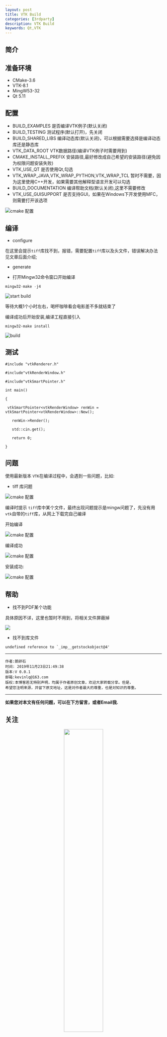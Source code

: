 ```yaml
---
layout: post
title: VTK Build
categories: [3rdparty]
description: VTK Build
keywords: Qt,VTK
---
```


## 简介

## 准备环境

- CMake-3.6
- VTK-8.1
- MingW53-32
- Qt 5.11

## 配置

- BUILD_EXAMPLES  是否编译VTK例子(默认关闭)
- BUILD_TESTING 测试程序(默认打开)，先关闭
- BUILD_SHARED_LIBS 编译动态库(默认关闭)，可以根据需要选择是编译动态库还是静态库
- VTK_DATA_ROOT VTK数据路径(编译VTK例子时需要用到)
- CMAKE_INSTALL_PREFIX 安装路径,最好修改成自己希望的安装路径(避免因为权限问题安装失败)
- VTK_USE_QT 是否使用Qt,勾选
- VTK_WRAP_JAVA,VTK_WRAP_PYTHON,VTK_WRAP_TCL 暂时不需要，因为这里使用C++开发，如果需要其他解释型语言开发可以勾选
- BUILD_DOCUMENTATION 编译帮助文档(默认关闭),这里不需要修改
- VTK_USE_GUISUPPORT 是否支持GUI，如果在Windows下开发使用MFC，则需要打开该选项


![cmake 配置](https://gitee.com/devstone/imageBed/raw/master/blog/3rdparty/VTK/build_cmake_setting.png)

## 编译

- configure

在这里会提示`tiff`库找不到，报错，需要配置`tiff`库以及头文件，错误解决办法见文章后面介绍;

- generate

- 打开Mingw32命令窗口开始编译

```C++
mingw32-make -j4
```

![start build ](https://gitee.com/devstone/imageBed/raw/master/blog/3rdparty/VTK/build_ok.png)

等待大概1个小时左右，喝杯咖啡看会电影差不多就结束了

编译成功后开始安装,编译工程直接引入

```
mingw32-make install
```

![build](https://gitee.com/devstone/imageBed/raw/master/blog/3rdparty/VTK/install_ok.png)


## 测试

```
#include "vtkRenderer.h"

#include"vtkRenderWindow.h"

#include"vtkSmartPointer.h"

int main()

{

 vtkSmartPointer<vtkRenderWindow> renWin = vtkSmartPointer<vtkRenderWindow>::New();

   renWin->Render();

   std::cin.get();

   return 0;

}
```

## 问题

使用最新版本 `VTK`在编译过程中，会遇到一些问题，比如:

- tiff 库问题

![cmake 配置](https://gitee.com/devstone/imageBed/raw/master/blog/3rdparty/VTK/build_error_tiff.png.png)


编译时提示 `tiff`库中某个文件，最终出现问题提示是mingw问题了，先没有用`vtk`自带的`tiff`库，从网上下载完自己编译

开始编译

![cmake 配置](https://gitee.com/devstone/imageBed/raw/master/blog/3rdparty/tiff/tiff_build_start.png)

编译成功

![cmake 配置](https://gitee.com/devstone/imageBed/raw/master/blog/3rdparty/tiff/tiff_build_ok.png)

安装成功:

![cmake 配置](https://gitee.com/devstone/imageBed/raw/master/blog/3rdparty/tiff/tiff_install_ok.png)

## 帮助

- 找不到PDF某个功能

具体原因不详，这里也暂时不用到，将相关文件屏蔽掉

![](https://gitee.com/devstone/imageBed/raw/master/blog/3rdparty/VTK/build_error_pdf.png)

- 找不到库文件

```
undefined reference to `_imp__getstockobject@4'
```

******

    作者:鹅卵石
    时间: 2019年11月23日21:49:38
    版本:V 0.0.1
    邮箱:kevinlq@163.com
	版权:本博客若无特别声明，均属于作者原创文章，欢迎大家转载分享。但是，
	希望您注明来源，并留下原文地址，这是对作者最大的尊重，也是对知识的尊重。

<!-- more -->


---

**如果您对本文有任何问题，可以在下方留言，或者Email我.**

## 关注

<center>
<img src="https://gitee.com/devstone/imageBed/raw/master/code/qrcode_for_devstone.png" width="50%" height="50%" />
</center>

---
